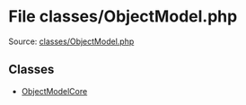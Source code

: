 File classes/ObjectModel.php
=========

Source: [classes/ObjectModel.php](https://github.com/PrestaShop/PrestaShop/blob/1.6.0.6/classes/ObjectModel.php)


Classes
-------

* [ObjectModelCore](class.ObjectModelCore.md)

